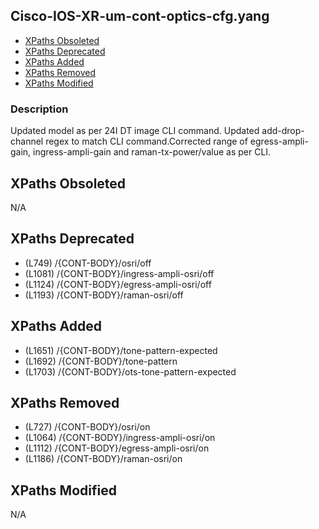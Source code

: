 ## Cisco-IOS-XR-um-cont-optics-cfg.yang

- [XPaths Obsoleted](#xpaths-obsoleted)
- [XPaths Deprecated](#xpaths-deprecated)
- [XPaths Added](#xpaths-added)
- [XPaths Removed](#xpaths-removed)
- [XPaths Modified](#xpaths-modified)

### Description

Updated model as per 24I DT image CLI command. Updated add-drop-channel regex to match CLI command.Corrected range of egress-ampli-gain, ingress-ampli-gain and raman-tx-power/value as per CLI.

## XPaths Obsoleted

N/A

## XPaths Deprecated

- (L749)	/{CONT-BODY}/osri/off
- (L1081)	/{CONT-BODY}/ingress-ampli-osri/off
- (L1124)	/{CONT-BODY}/egress-ampli-osri/off
- (L1193)	/{CONT-BODY}/raman-osri/off

## XPaths Added

- (L1651)	/{CONT-BODY}/tone-pattern-expected
- (L1692)	/{CONT-BODY}/tone-pattern
- (L1703)	/{CONT-BODY}/ots-tone-pattern-expected

## XPaths Removed

- (L727)	/{CONT-BODY}/osri/on
- (L1064)	/{CONT-BODY}/ingress-ampli-osri/on
- (L1112)	/{CONT-BODY}/egress-ampli-osri/on
- (L1186)	/{CONT-BODY}/raman-osri/on

## XPaths Modified

N/A

